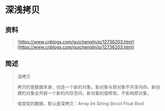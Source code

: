 # 深浅拷贝

## 资料

> [https://www.cnblogs.com/guichenglin/p/12736203.html](https://www.cnblogs.com/guichenglin/p/12736203.html)

## 简述

> 深拷贝
>
>    拷贝的是数据本身，创造一个新的对象。新对象与原对象不共享内存。新创建的对象会开辟一个新的内存空间，新对象的值修改，不影响原对象，
>
> 值类型的数据，默认是深拷贝：Array Int String Struct Float Bool



